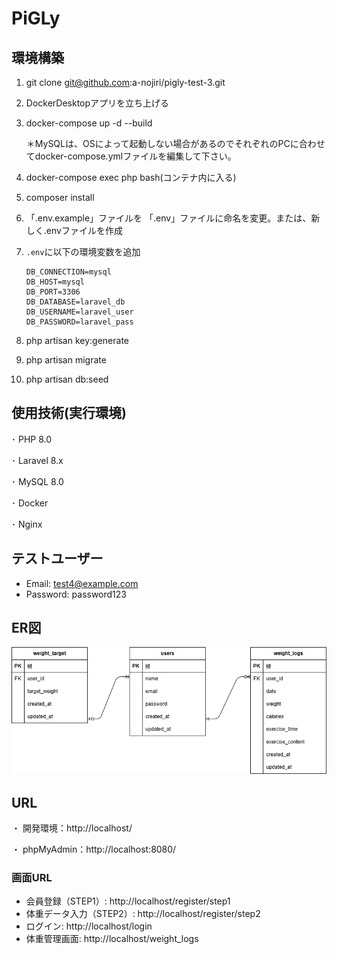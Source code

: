 # PiGLy

## 環境構築

1. git clone git@github.com:a-nojiri/pigly-test-3.git
2. DockerDesktopアプリを立ち上げる
3. docker-compose up -d --build
   
   ＊MySQLは、OSによって起動しない場合があるのでそれぞれのPCに合わせてdocker-compose.ymlファイルを編集して下さい。
4. docker-compose exec php bash(コンテナ内に入る)
5. composer install
6. 「.env.example」ファイルを 「.env」ファイルに命名を変更。または、新しく.envファイルを作成
7. `.env`に以下の環境変数を追加
    ```dotenv
   DB_CONNECTION=mysql
   DB_HOST=mysql
   DB_PORT=3306
   DB_DATABASE=laravel_db
   DB_USERNAME=laravel_user
   DB_PASSWORD=laravel_pass
    
8. php artisan key:generate
9. php artisan migrate
10. php artisan db:seed
   
## 使用技術(実行環境)

 ･ PHP 8.0  
 
 ･ Laravel 8.x  
 
 ･ MySQL 8.0  
 
 ･ Docker  
 
 ･ Nginx  

## テストユーザー
- Email: test4@example.com
- Password: password123

 ## ER図
  ![ER図](./er.png)　　
 

 ## URL
 
・ 開発環境：http://localhost/  

・ phpMyAdmin：http://localhost:8080/　


### 画面URL
- 会員登録（STEP1）: http://localhost/register/step1
- 体重データ入力（STEP2）: http://localhost/register/step2  
- ログイン: http://localhost/login
- 体重管理画面: http://localhost/weight_logs  











